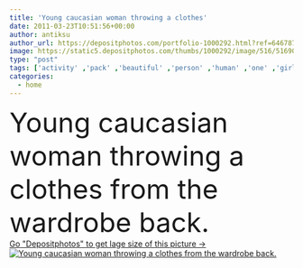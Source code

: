 ```yaml
---
title: 'Young caucasian woman throwing a clothes'
date: 2011-03-23T10:51:56+00:00
author: antiksu
author_url: https://depositphotos.com/portfolio-1000292.html?ref=64678756
image: https://static5.depositphotos.com/thumbs/1000292/image/516/5169059/api_thumb_450.jpg?forcejpeg=true
type: "post"
tags: ['activity' ,'pack' ,'beautiful' ,'person' ,'human' ,'one' ,'girl' ,'female' ,'young' ,'clothing' ,'caucasian' ,'life' ,'packing' ,'lifestyles' ,'fashion' ,'modern' ,'back' ,'house' ,'domestic' ,'interior' ,'home' ,'woman' ,'with' ,'away' ,'only' ,'shelf' ,'wardrobe' ,'closet' ,'indoors' ,'tossing' ,'clothes' ,'household' ,'cleaning' ,'organization' ,'stuffed' ,'housework' ,'mess' ,'things' ,'housekeeping' ,'organize' ,'organized' ,'cabinet' ,'throwing' ,'garment' ,'the' ,'throw' ,'a' ,'organizing' ,'from' ,'scattering' ]
categories: 
  - home
---
```

<div aling="center">
            <font size="60"> Young caucasian woman throwing a clothes from the wardrobe back.</font>   
</div>
<div>
    <a href='https://static5.depositphotos.com/thumbs/1000292/image/516/5169059/api_thumb_450.jpg?forcejpeg=true?ref=64678756' target=_blank > Go "Depositphotos" to get lage size of this picture ->
        <img href='https://static5.depositphotos.com/thumbs/1000292/image/516/5169059/api_thumb_450.jpg?forcejpeg=true?ref=64678756' src='https://static5.depositphotos.com/1000292/516/i/950/depositphotos_5169059-stock-photo-young-caucasian-woman-throwing-a.jpg?forcejpeg=true' alt='Young caucasian woman throwing a clothes from the wardrobe back.' >
    </a>
</div>
